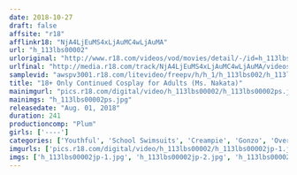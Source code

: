 ```yaml
---
date: 2018-10-27
draft: false
affsite: "r18"
afflinkr18: "NjA4LjEuMS4xLjAuMC4wLjAuMA"
url: "h_113lbs00002"
urloriginal: "http://www.r18.com/videos/vod/movies/detail/-/id=h_113lbs00002"
urlfinal: "http://media.r18.com/track/NjA4LjEuMS4xLjAuMC4wLjAuMA/videos/vod/movies/detail/-/id=h_113lbs00002"
samplevid: "awspv3001.r18.com/litevideo/freepv/h/h_1/h_113lbs002/h_113lbs002_dmb_w.mp4"
title: "18+ Only Continued Cosplay for Adults (Ms. Nakata)"
mainimgurl: "pics.r18.com/digital/video/h_113lbs00002/h_113lbs00002ps.jpg"
mainimgs: "h_113lbs00002ps.jpg"
releasedate: "Aug. 01, 2018"
duration: 241
productioncomp: "Plum"
girls: ['----']
categories: ['Youthful', 'School Swimsuits', 'Creampie', 'Gonzo', 'Over 4 Hours']
imgurls: ['pics.r18.com/digital/video/h_113lbs00002/h_113lbs00002jp-1.jpg', 'pics.r18.com/digital/video/h_113lbs00002/h_113lbs00002jp-2.jpg', 'pics.r18.com/digital/video/h_113lbs00002/h_113lbs00002jp-3.jpg', 'pics.r18.com/digital/video/h_113lbs00002/h_113lbs00002jp-4.jpg', 'pics.r18.com/digital/video/h_113lbs00002/h_113lbs00002jp-5.jpg', 'pics.r18.com/digital/video/h_113lbs00002/h_113lbs00002jp-6.jpg', 'pics.r18.com/digital/video/h_113lbs00002/h_113lbs00002jp-7.jpg', 'pics.r18.com/digital/video/h_113lbs00002/h_113lbs00002jp-8.jpg', 'pics.r18.com/digital/video/h_113lbs00002/h_113lbs00002jp-9.jpg', 'pics.r18.com/digital/video/h_113lbs00002/h_113lbs00002jp-10.jpg', 'pics.r18.com/digital/video/h_113lbs00002/h_113lbs00002jp-11.jpg', 'pics.r18.com/digital/video/h_113lbs00002/h_113lbs00002jp-12.jpg', 'pics.r18.com/digital/video/h_113lbs00002/h_113lbs00002jp-13.jpg', 'pics.r18.com/digital/video/h_113lbs00002/h_113lbs00002jp-14.jpg', 'pics.r18.com/digital/video/h_113lbs00002/h_113lbs00002jp-15.jpg', 'pics.r18.com/digital/video/h_113lbs00002/h_113lbs00002jp-16.jpg', 'pics.r18.com/digital/video/h_113lbs00002/h_113lbs00002jp-17.jpg', 'pics.r18.com/digital/video/h_113lbs00002/h_113lbs00002jp-18.jpg', 'pics.r18.com/digital/video/h_113lbs00002/h_113lbs00002jp-19.jpg', 'pics.r18.com/digital/video/h_113lbs00002/h_113lbs00002jp-20.jpg']
imgs: ['h_113lbs00002jp-1.jpg', 'h_113lbs00002jp-2.jpg', 'h_113lbs00002jp-3.jpg', 'h_113lbs00002jp-4.jpg', 'h_113lbs00002jp-5.jpg', 'h_113lbs00002jp-6.jpg', 'h_113lbs00002jp-7.jpg', 'h_113lbs00002jp-8.jpg', 'h_113lbs00002jp-9.jpg', 'h_113lbs00002jp-10.jpg', 'h_113lbs00002jp-11.jpg', 'h_113lbs00002jp-12.jpg', 'h_113lbs00002jp-13.jpg', 'h_113lbs00002jp-14.jpg', 'h_113lbs00002jp-15.jpg', 'h_113lbs00002jp-16.jpg', 'h_113lbs00002jp-17.jpg', 'h_113lbs00002jp-18.jpg', 'h_113lbs00002jp-19.jpg', 'h_113lbs00002jp-20.jpg']
---
```

